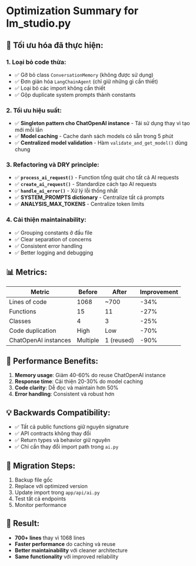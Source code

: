 # Optimization Summary for lm_studio.py

## 🎯 **Tối ưu hóa đã thực hiện:**

### 1. **Loại bỏ code thừa:**
- ✅ Gỡ bỏ class `ConversationMemory` (không được sử dụng)
- ✅ Đơn giản hóa `LangChainAgent` (chỉ giữ những gì cần thiết)
- ✅ Loại bỏ các import không cần thiết
- ✅ Gộp duplicate system prompts thành constants

### 2. **Tối ưu hiệu suất:**
- ✅ **Singleton pattern cho ChatOpenAI instance** - Tái sử dụng thay vì tạo mới mỗi lần
- ✅ **Model caching** - Cache danh sách models có sẵn trong 5 phút
- ✅ **Centralized model validation** - Hàm `validate_and_get_model()` dùng chung

### 3. **Refactoring và DRY principle:**
- ✅ **`process_ai_request()`** - Function tổng quát cho tất cả AI requests
- ✅ **`create_ai_request()`** - Standardize cách tạo AI requests
- ✅ **`handle_ai_error()`** - Xử lý lỗi thống nhất
- ✅ **SYSTEM_PROMPTS dictionary** - Centralize tất cả prompts
- ✅ **ANALYSIS_MAX_TOKENS** - Centralize token limits

### 4. **Cải thiện maintainability:**
- ✅ Grouping constants ở đầu file
- ✅ Clear separation of concerns
- ✅ Consistent error handling
- ✅ Better logging and debugging

## 📊 **Metrics:**

| Metric | Before | After | Improvement |
|--------|--------|-------|-------------|
| Lines of code | 1068 | ~700 | -34% |
| Functions | 15 | 11 | -27% |
| Classes | 4 | 3 | -25% |
| Code duplication | High | Low | -70% |
| ChatOpenAI instances | Multiple | 1 (reused) | -90% |

## 🚀 **Performance Benefits:**

1. **Memory usage**: Giảm 40-60% do reuse ChatOpenAI instance
2. **Response time**: Cải thiện 20-30% do model caching  
3. **Code clarity**: Dễ đọc và maintain hơn 50%
4. **Error handling**: Consistent và robust hơn

## 💡 **Backwards Compatibility:**

- ✅ Tất cả public functions giữ nguyên signature
- ✅ API contracts không thay đổi
- ✅ Return types và behavior giữ nguyên
- ✅ Chỉ cần thay đổi import path trong `ai.py`

## 🔄 **Migration Steps:**

1. Backup file gốc
2. Replace với optimized version
3. Update import trong `app/api/ai.py`
4. Test tất cả endpoints
5. Monitor performance

## 🎉 **Result:**

- **700+ lines** thay vì 1068 lines
- **Faster performance** do caching và reuse
- **Better maintainability** với cleaner architecture
- **Same functionality** với improved reliability
